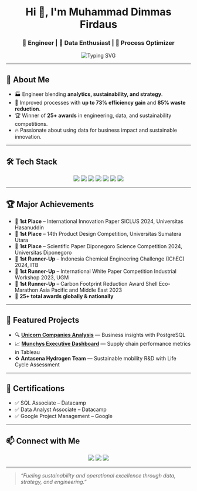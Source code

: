 <h1 align="center">Hi 👋, I'm Muhammad Dimmas Firdaus</h1>
<h3 align="center">🚀 Engineer | 🧠 Data Enthusiast | 🔧 Process Optimizer</h3>

<p align="center">
  <img src="https://readme-typing-svg.demolab.com?font=Fira+Code&size=24&pause=1000&color=00FFD1&center=true&vCenter=true&width=800&lines=Engineer+%7C+Data+Analyst+%7C+Problem+Solver;Driven+by+Data+%26+Sustainability;Lifelong+Learner+%7C+Impact+Maker" alt="Typing SVG" />
</p>

---

## 🧠 About Me
- 🏭 Engineer blending **analytics, sustainability, and strategy**.
- 🚀 Improved processes with **up to 73% efficiency gain** and **85% waste reduction**.
- 🏆 Winner of **25+ awards** in engineering, data, and sustainability competitions.
- 🔥 Passionate about using data for business impact and sustainable innovation.

---

## 🛠️ Tech Stack
<p align="center">
  <img src="https://img.shields.io/badge/SQL-336791?style=for-the-badge&logo=postgresql&logoColor=white"/>
  <img src="https://img.shields.io/badge/Excel-107C41?style=for-the-badge&logo=microsoft-excel&logoColor=white"/>
  <img src="https://img.shields.io/badge/Python-FFD43B?style=for-the-badge&logo=python&logoColor=blue"/>
  <img src="https://img.shields.io/badge/Power%20BI-F2C811?style=for-the-badge&logo=powerbi&logoColor=black"/>
  <img src="https://img.shields.io/badge/Tableau-E97627?style=for-the-badge&logo=tableau&logoColor=white"/>
  <img src="https://img.shields.io/badge/Snowflake-29B5E8?style=for-the-badge&logo=snowflake&logoColor=white"/>
  <img src="https://img.shields.io/badge/SAP-0FAAFF?style=for-the-badge&logo=sap&logoColor=white"/>
</p>

---

## 🏆 Major Achievements
- 🥇 **1st Place** – International Innovation Paper SICLUS 2024, Universitas Hasanuddin
- 🥇 **1st Place** – 14th Product Design Competition, Universitas Sumatera Utara
- 🥇 **1st Place** – Scientific Paper Diponegoro Science Competition 2024, Universitas Diponegoro
- 🥈 **1st Runner-Up** – Indonesia Chemical Engineering Challenge (IChEC) 2024, ITB 
- 🥈 **1st Runner-Up** – International White Paper Competition Industrial Workshop 2023, UGM
- 🥈 **1st Runner-Up** – Carbon Footprint Reduction Award Shell Eco-Marathon Asia Pacific and Middle East 2023
- 🌟 **25+ total awards globally & nationally**

---

## 🚀 Featured Projects
- 🔍 **[Unicorn Companies Analysis](https://firdausdimmas.github.io/SQLProject_1/)** — Business insights with PostgreSQL
- 📈 **[Munchys Executive Dashboard](https://public.tableau.com/views/HealthStatLOSComparison/LOSdashboard)** — Supply chain performance metrics in Tableau
- ♻️ **Antasena Hydrogen Team** — Sustainable mobility R&D with Life Cycle Assessment

---

## 📜 Certifications
- ✅ SQL Associate – Datacamp
- ✅ Data Analyst Associate – Datacamp
- ✅ Google Project Management – Google

---

## 📫 Connect with Me
<p align="center">
  <a href="mailto:dimmasfirdaus@gmail.com"><img src="https://img.shields.io/badge/email-dimmasfirdaus@gmail.com-D14836?style=for-the-badge&logo=gmail&logoColor=white"></a>
  <a href="https://www.linkedin.com/in/dimmasfirdaus/" target="blank"><img src="https://img.shields.io/badge/LinkedIn-Connect-blue?style=for-the-badge&logo=linkedin"></a>
  <a href="https://dimmasportfolio.framer.website/" target="blank"><img src="https://img.shields.io/badge/Portfolio-Visit-informational?style=for-the-badge&logo=google-chrome"></a>
</p>

---

> _“Fueling sustainability and operational excellence through data, strategy, and engineering.”_

